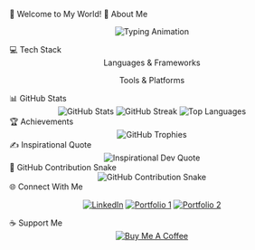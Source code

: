 👋 Welcome to My World!
💫 About Me
<p align="center"> <img src="https://readme-typing-svg.herokuapp.com?font=Fira+Code&duration=4000&pause=500&color=28F7A5&background=1A1B27&vCenter=true&width=500&lines=Passionate+Programmer;Full-Stack+Developer;React+Native+%7C+Python+%7C+TypeScript+%7C+MERN;Freelance+Developer+%7C+Mentor;Building+cutting-edge+solutions" alt="Typing Animation" /> </p>
💻 Tech Stack
<div align="center">
Languages & Frameworks



Tools & Platforms



</div>
📊 GitHub Stats
<div align="center"> <img src="https://github-readme-stats.vercel.app/api?username=mr-robot-abhi&theme=tokyonight&hide_border=false&include_all_commits=true&count_private=true" alt="GitHub Stats" /> <img src="https://github-readme-streak-stats.herokuapp.com/?user=mr-robot-abhi&theme=tokyonight&hide_border=false" alt="GitHub Streak" /> <img src="https://github-readme-stats.vercel.app/api/top-langs/?username=mr-robot-abhi&theme=tokyonight&hide_border=false&layout=compact" alt="Top Languages" /> </div>
🏆 Achievements
<div align="center"> <img src="https://github-profile-trophy.vercel.app/?username=mr-robot-abhi&theme=onedark&no-frame=false&no-bg=false&margin-w=4" alt="GitHub Trophies" /> </div>
✍️ Inspirational Quote
<div align="center"> <img src="https://quotes-github-readme.vercel.app/api?type=horizontal&theme=tokyonight" alt="Inspirational Dev Quote" /> </div>
🐍 GitHub Contribution Snake
<div align="center"> <img src="https://github.com/mr-robot-abhi/portfolio/blob/main/public/github-user-contribution.svg" alt="GitHub Contribution Snake" /> </div>
🌐 Connect With Me
<p align="center"> <a href="https://linkedin.com/in/mr-robot-abhi"><img src="https://img.shields.io/badge/LinkedIn-%230077B5.svg?style=for-the-badge&logo=linkedin&logoColor=white" alt="LinkedIn" /></a> <a href="https://mr-robot-abhi.netlify.app/"><img src="https://img.shields.io/badge/Portfolio-%2338B2AC.svg?style=for-the-badge&logo=internet-explorer&logoColor=white" alt="Portfolio 1" /></a> <a href="https://topmate.io/abhishek_math"><img src="https://img.shields.io/badge/Portfolio-%23FFA500.svg?style=for-the-badge&logo=internet-explorer&logoColor=white" alt="Portfolio 2" /></a> </p>
☕ Support Me
<div align="center"> <a href="https://buymeacoffee.com/mr.robot.abhi"><img src="https://img.shields.io/badge/Buy%20Me%20A-Coffee-orange?style=for-the-badge&logo=buy-me-a-coffee" alt="Buy Me A Coffee" /></a> </div>

